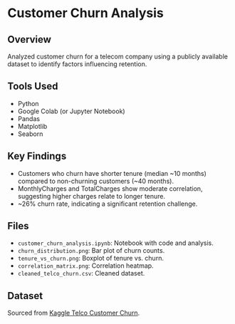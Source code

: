 # Customer Churn Analysis

## Overview
Analyzed customer churn for a telecom company using a publicly available dataset to identify factors influencing retention.

## Tools Used
- Python
- Google Colab (or Jupyter Notebook)
- Pandas
- Matplotlib
- Seaborn

## Key Findings
- Customers who churn have shorter tenure (median ~10 months) compared to non-churning customers (~40 months).
- MonthlyCharges and TotalCharges show moderate correlation, suggesting higher charges relate to longer tenure.
- ~26% churn rate, indicating a significant retention challenge.

## Files
- `customer_churn_analysis.ipynb`: Notebook with code and analysis.
- `churn_distribution.png`: Bar plot of churn counts.
- `tenure_vs_churn.png`: Boxplot of tenure vs. churn.
- `correlation_matrix.png`: Correlation heatmap.
- `cleaned_telco_churn.csv`: Cleaned dataset.

## Dataset
Sourced from [Kaggle Telco Customer Churn](https://www.kaggle.com/datasets/blastchar/telco-customer-churn).
